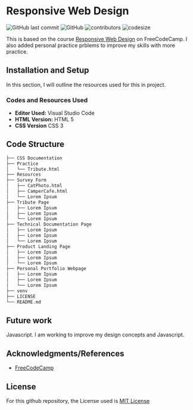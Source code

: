 # Responsive Web Design

![GitHub last commit](https://img.shields.io/github/last-commit/nsikakabasieumoh/responsive-web-design)
![GitHub](https://img.shields.io/github/license/nsikakabasieumoh/responsive-web-design)
![contributors](https://img.shields.io/github/contributors/nsikakabasieumoh/responsive-web-design)
![codesize](https://img.shields.io/github/languages/code-size/nsikakabasieumoh/responsive-web-design)

This is based on the course [Responsive Web Design](https://www.freecodecamp.org/learn/2022/responsive-web-design/) on FreeCodeCamp. I also added personal practice prblems to improve my skills with more practice.

## Installation and Setup

In this section, I will outline the resources used for this in project.

### Codes and Resources Used

- **Editor Used:**  Visual Studio Code
- **HTML Version:** HTML 5
- **CSS Version** CSS 3

## Code Structure

```bash
├── CSS Documentation
├── Practice
│   └── Tribute.html
├── Resources
├── Survey Form
│   ├── CatPhoto.html
│   ├── CamperCafe.html
│   └── Lorem Ipsum
├── Tribute Page
│   ├── Lorem Ipsum
│   ├── Lorem Ipsum
│   └── Lorem Ipsum
├── Technical Documentation Page
│   ├── Lorem Ipsum
│   ├── Lorem Ipsum
│   └── Lorem Ipsum
├── Product Landing Page
│   ├── Lorem Ipsum
│   ├── Lorem Ipsum
│   └── Lorem Ipsum
├── Personal Portfolio Webpage
│   ├── Lorem Ipsum
│   ├── Lorem Ipsum
│   └── Lorem Ipsum
├── venv
├── LICENSE
└── README.md
```

## Future work

Javascript. I am working to improve my design concepts and Javascript.

## Acknowledgments/References

- [FreeCodeCamp](https://www.freecodecamp.org/learn/)

## License

For this github repository, the License used is [MIT License](https://opensource.org/license/mit/)

<!--
## Python Packages Used
- **General Purpose:** General purpose packages like `urllib, os, request`, and many more.

# Data
The very crucial part of any data science project is dataset. Therefore list all the data sources used in the project, including links to the original data, descriptions of the data, and any pre-processing steps that were taken.

# Code Structure

# Results and evaluation
Provide an overview of the results of your project, including any relevant metrics and graphs. Include explanations of any evaluation methodologies and how they were used to assess the quality of the model. You can also make it appealing by including any pictures of your analysis or visualizations.

# Future work
Outline potential future work that can be done to extend the project or improve its functionality. This will help others understand the scope of your project and identify areas where they can contribute.

